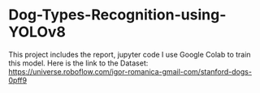 # Dog-Types-Recognition-using-YOLOv8
This project includes the report, jupyter code
I use Google Colab to train this model. Here is the link to the Dataset:
https://universe.roboflow.com/igor-romanica-gmail-com/stanford-dogs-0pff9
